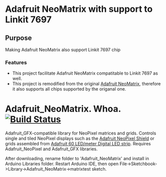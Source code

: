 # Adafruit NeoMatrix with support to Linkit 7697
## Purpose
Making Adafruit NeoMatrix also support Linkit 7697 chip
### Features
- This project facilitate Adafruit NeoMatrix compatitable to Linkit 7697 as well.
- This project is remodified from the original [Adafruit NeoMatrix](https://github.com/adafruit/Adafruit_NeoMatrix), therefore it also supports all chips supported by the origanal one.
# Adafruit_NeoMatrix. Whoa. [![Build Status](https://github.com/adafruit/Adafruit_NeoMatrix/workflows/Arduino%20Library%20CI/badge.svg)](https://github.com/adafruit/Adafruit_NeoMatrix/actions)

Adafruit_GFX-compatible library for NeoPixel matrices and grids. Controls single and tiled NeoPixel displays such as the [Adafruit NeoPixel Shield][shield] or grids assembled from [Adafruit 60 LED/meter Digital LED strip][strip]. Requires Adafruit_NeoPixel and Adafruit_GFX libraries.

After downloading, rename folder to 'Adafruit_NeoMatrix' and install in Arduino Libraries folder. Restart Arduino IDE, then open File->Sketchbook->Library->Adafruit_NeoMatrix->matrixtest sketch.

[shield]: http://adafruit.com/products/1430
[strip]:  http://adafruit.com/products/1138
